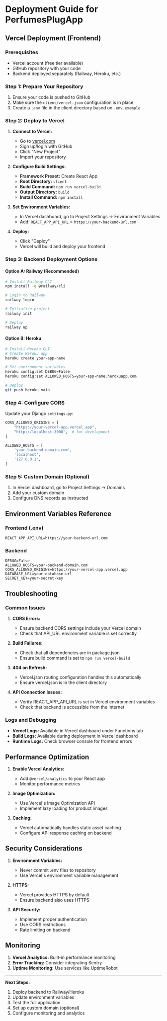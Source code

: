 # Deployment Guide for PerfumesPlugApp

## Vercel Deployment (Frontend)

### Prerequisites
- Vercel account (free tier available)
- GitHub repository with your code
- Backend deployed separately (Railway, Heroku, etc.)

### Step 1: Prepare Your Repository

1. Ensure your code is pushed to GitHub
2. Make sure the `client/vercel.json` configuration is in place
3. Create a `.env` file in the client directory based on `.env.example`

### Step 2: Deploy to Vercel

1. **Connect to Vercel:**
   - Go to [vercel.com](https://vercel.com)
   - Sign up/login with GitHub
   - Click "New Project"
   - Import your repository

2. **Configure Build Settings:**
   - **Framework Preset:** Create React App
   - **Root Directory:** `client`
   - **Build Command:** `npm run vercel-build`
   - **Output Directory:** `build`
   - **Install Command:** `npm install`

3. **Set Environment Variables:**
   - In Vercel dashboard, go to Project Settings → Environment Variables
   - Add: `REACT_APP_API_URL` = `https://your-backend-url.com`

4. **Deploy:**
   - Click "Deploy"
   - Vercel will build and deploy your frontend

### Step 3: Backend Deployment Options

#### Option A: Railway (Recommended)
```bash
# Install Railway CLI
npm install -g @railway/cli

# Login to Railway
railway login

# Initialize project
railway init

# Deploy
railway up
```

#### Option B: Heroku
```bash
# Install Heroku CLI
# Create Heroku app
heroku create your-app-name

# Set environment variables
heroku config:set DEBUG=False
heroku config:set ALLOWED_HOSTS=your-app-name.herokuapp.com

# Deploy
git push heroku main
```

### Step 4: Configure CORS

Update your Django `settings.py`:

```python
CORS_ALLOWED_ORIGINS = [
    "https://your-vercel-app.vercel.app",
    "http://localhost:3000",  # for development
]

ALLOWED_HOSTS = [
    'your-backend-domain.com',
    'localhost',
    '127.0.0.1',
]
```

### Step 5: Custom Domain (Optional)

1. In Vercel dashboard, go to Project Settings → Domains
2. Add your custom domain
3. Configure DNS records as instructed

## Environment Variables Reference

### Frontend (.env)
```
REACT_APP_API_URL=https://your-backend-url.com
```

### Backend
```
DEBUG=False
ALLOWED_HOSTS=your-backend-domain.com
CORS_ALLOWED_ORIGINS=https://your-vercel-app.vercel.app
DATABASE_URL=your-database-url
SECRET_KEY=your-secret-key
```

## Troubleshooting

### Common Issues

1. **CORS Errors:**
   - Ensure backend CORS settings include your Vercel domain
   - Check that API_URL environment variable is set correctly

2. **Build Failures:**
   - Check that all dependencies are in package.json
   - Ensure build command is set to `npm run vercel-build`

3. **404 on Refresh:**
   - Vercel.json routing configuration handles this automatically
   - Ensure vercel.json is in the client directory

4. **API Connection Issues:**
   - Verify REACT_APP_API_URL is set in Vercel environment variables
   - Check that backend is accessible from the internet

### Logs and Debugging

- **Vercel Logs:** Available in Vercel dashboard under Functions tab
- **Build Logs:** Available during deployment in Vercel dashboard
- **Runtime Logs:** Check browser console for frontend errors

## Performance Optimization

1. **Enable Vercel Analytics:**
   - Add `@vercel/analytics` to your React app
   - Monitor performance metrics

2. **Image Optimization:**
   - Use Vercel's Image Optimization API
   - Implement lazy loading for product images

3. **Caching:**
   - Vercel automatically handles static asset caching
   - Configure API response caching on backend

## Security Considerations

1. **Environment Variables:**
   - Never commit .env files to repository
   - Use Vercel's environment variable management

2. **HTTPS:**
   - Vercel provides HTTPS by default
   - Ensure backend also uses HTTPS

3. **API Security:**
   - Implement proper authentication
   - Use CORS restrictions
   - Rate limiting on backend

## Monitoring

1. **Vercel Analytics:** Built-in performance monitoring
2. **Error Tracking:** Consider integrating Sentry
3. **Uptime Monitoring:** Use services like UptimeRobot

---

**Next Steps:**
1. Deploy backend to Railway/Heroku
2. Update environment variables
3. Test the full application
4. Set up custom domain (optional)
5. Configure monitoring and analytics